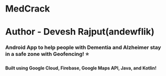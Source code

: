 # MedCrack
# Author - Devesh Rajput(andewflik)    

### Android App to help people with Dementia and Alzheimer stay in a safe zone with Geofencing! :star:
#### Built using Google Cloud, Firebase, Google Maps API, Java, and Kotlin!

